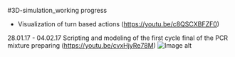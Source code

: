 #3D-simulation_working progress

* Visualization of turn based actions (https://youtu.be/c8QSCXBFZF0)

28.01.17 - 04.02.17 Scripting and modeling of the first cycle final of the  PCR mixture preparing (https://youtu.be/cvxHjyRe78M)
![Image alt](https://github.com/Nikolay-Odessa/3D-simulation/raw/master/Resource_photo/04.02.17.png)
